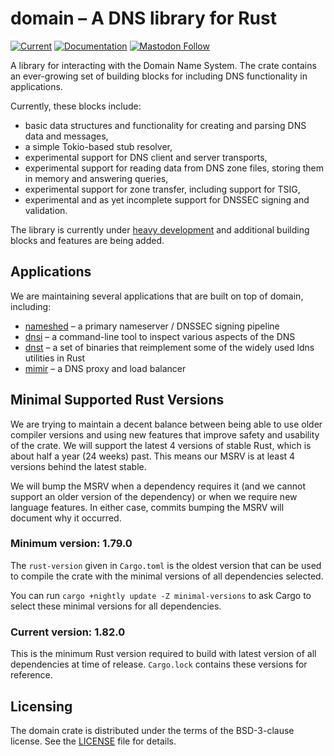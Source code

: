 # domain – A DNS library for Rust

[![Current](https://img.shields.io/crates/v/domain.svg)](https://crates.io/crates/domain)
[![Documentation](https://docs.rs/domain/badge.svg)](https://docs.rs/domain)
[![Mastodon Follow](https://img.shields.io/mastodon/follow/114692612288811644?domain=social.nlnetlabs.nl&style=social)](https://social.nlnetlabs.nl/@nlnetlabs)

A library for interacting with the Domain Name System. The crate contains
an ever-growing set of building blocks for including DNS functionality in
applications.


Currently, these blocks include:

* basic data structures and functionality for creating and parsing DNS
  data and messages,
* a simple Tokio-based stub resolver,
* experimental support for DNS client and server transports,
* experimental support for reading data from DNS zone files, storing them
  in memory and answering queries,
* experimental support for zone transfer, including support for TSIG,
* experimental and as yet incomplete support for DNSSEC signing and
  validation.

The library is currently under
[heavy development](https://blog.nlnetlabs.nl/domain-foundations-the-first-of-our-five-year-vision/)
and additional building blocks and features are being added.

## Applications

We are maintaining several applications that are built on top of domain, 
including:

* [nameshed](https://github.com/NLnetLabs/nameshed) – a primary nameserver /
  DNSSEC signing pipeline
* [dnsi](https://github.com/NLnetLabs/dnsi) – a command-line tool to inspect
  various aspects of the DNS
* [dnst](https://nlnetlabs.nl/projects/domain/dnst/) – a set of binaries
  that reimplement some of the widely used ldns utilities in Rust
* [mimir](https://github.com/NLnetLabs/mimir) – a DNS proxy and load balancer

## Minimal Supported Rust Versions

We are trying to maintain a decent balance between being able to use older
compiler versions and using new features that improve safety and usability
of the crate.  We will support the latest 4 versions of stable Rust, which is
about half a year (24 weeks) past.  This means our MSRV is at least 4 versions
behind the latest stable.

We will bump the MSRV when a dependency requires it (and we cannot support an
older version of the dependency) or when we require new language features.  In
either case, commits bumping the MSRV will document why it occurred.

### Minimum version: 1.79.0

The `rust-version` given in `Cargo.toml` is the oldest version that can
be used to compile the crate with the minimal versions of all dependencies
selected.

You can run `cargo +nightly update -Z minimal-versions` to ask Cargo to
select these minimal versions for all dependencies.

### Current version: 1.82.0

This is the minimum Rust version required to build with latest version of
all dependencies at time of release. `Cargo.lock` contains these versions
for reference.

## Licensing

The domain crate is distributed under the terms of the BSD-3-clause
license. See the [LICENSE] file for details.

[LICENSE]: https://github.com/NLnetLabs/domain/blob/main/LICENSE

